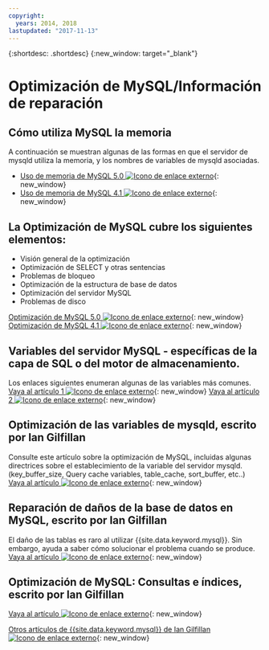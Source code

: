 ```yaml
---
copyright:
  years: 2014, 2018
lastupdated: "2017-11-13"
---
```


{:shortdesc: .shortdesc}
{:new_window: target="_blank"}

# Optimización de MySQL/Información de reparación

## Cómo utiliza MySQL la memoria 
A continuación se muestran algunas de las formas en que el servidor de mysqld utiliza la memoria, y los nombres de variables de mysqld asociadas.
* [Uso de memoria de MySQL 5.0 ![Icono de enlace externo](../../icons/launch-glyph.svg "Icono de enlace externo")](http://dev.mysql.com/doc/refman/5.0/en/memory-use.html){: new_window}
* [Uso de memoria de MySQL 4.1 ![Icono de enlace externo](../../icons/launch-glyph.svg "Icono de enlace externo")](http://dev.mysql.com/doc/refman/4.1/en/memory-use.html){: new_window}

## La Optimización de MySQL cubre los siguientes elementos:
- Visión general de la optimización
- Optimización de SELECT y otras sentencias
- Problemas de bloqueo
- Optimización de la estructura de base de datos
- Optimización del servidor MySQL
- Problemas de disco

[Optimización de MySQL 5.0 ![Icono de enlace externo](../../icons/launch-glyph.svg "Icono de enlace externo")](http://dev.mysql.com/doc/refman/5.0/en/optimization.html){: new_window}
[Optimización de MySQL 4.1 ![Icono de enlace externo](../../icons/launch-glyph.svg "Icono de enlace externo")](http://dev.mysql.com/doc/refman/4.1/en/optimization.html){: new_window}

## Variables del servidor MySQL - específicas de la capa de SQL o del motor de almacenamiento.
Los enlaces siguientes enumeran algunas de las variables más comunes.
[Vaya al artículo 1 ![Icono de enlace externo](../../icons/launch-glyph.svg "Icono de enlace externo")](http://www.mysqlperformanceblog.com/2006/06/08/mysql-server-variables-sql-layer-or-storage-engine-specific/){: new_window}
[Vaya al artículo 2 ![Icono de enlace externo](../../icons/launch-glyph.svg "Icono de enlace externo")](http://forge.mysql.com/wiki/ServerVariables){: new_window}

## Optimización de las variables de mysqld, escrito por Ian Gilfillan
Consulte este artículo sobre la optimización de MySQL, incluidas algunas directrices sobre el establecimiento de la variable del servidor mysqld.
(key_buffer_size, Query cache variables, table_cache, sort_buffer, etc..)
[Vaya al artículo ![Icono de enlace externo](../../icons/launch-glyph.svg "Icono de enlace externo")](http://www.databasejournal.com/features/mysql/article.php/3367871){: new_window}

## Reparación de daños de la base de datos en MySQL, escrito por Ian Gilfillan
El daño de las tablas es raro al utilizar {{site.data.keyword.mysql}}. Sin embargo, ayuda a saber cómo solucionar el problema cuando se produce.
[Vaya al artículo ![Icono de enlace externo](../../icons/launch-glyph.svg "Icono de enlace externo")](http://www.databasejournal.com/features/mysql/article.php/3300511){: new_window}

## Optimización de MySQL: Consultas e índices, escrito por Ian Gilfillan
<!--The database is too slow. Queries are queuing up, backlogs growing, users being refused connection. Management is ready to spend millions on "upgrading" to some other system, when the problem is really that MySQL is simply not being used properly. Badly defined or non-existent indexes are one of the primary reasons for poor performance, and fixing these can often lead to phenomenal improvements.-->
[Vaya al artículo ![Icono de enlace externo](../../icons/launch-glyph.svg "Icono de enlace externo")](http://www.databasejournal.com/features/mysql/article.php/1382791){: new_window}

[Otros artículos de {{site.data.keyword.mysql}} de Ian Gilfillan ![Icono de enlace externo](../../icons/launch-glyph.svg "Icono de enlace externo")](http://www.databasejournal.com/article.php/1474351){: new_window}
